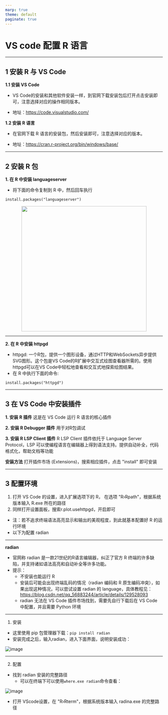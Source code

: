 ```yaml
---
marp: true
theme: default
paginate: true
---
```


# VS code 配置 R 语言


---

## 1 安装 R 与 VS Code

**1.1 安装 VS Code**
- VS Code的安装和其他软件安装一样，到官网下载安装包后打开点击安装即可，注意选择对应的操作相同版本。

- 地址：<https://code.visualstudio.com/>

**1.2 安装 R 语言**
- 在官网下载 R 语言的安装包，然后安装即可，注意选择对应的版本。
  
- 地址：<https://cran.r-project.org/bin/windows/base/>

   
---

## 2 安装 R 包

**1. 在 R 中安装 languageserver**

- 将下面的命令复制到 R 中，然后回车执行

`
install.packages("languageserver")
`
<center>
    <img src="https://mmbiz.qpic.cn/mmbiz_png/XEicwVA08daAs8lRYDzvFG4v3hbbFbVKYNDTp3ske8uOdzcT4VAmicUejZVwAxfXts6QxD1hVSDyDT8NibaBYAylw/640?wx_fmt=png&tp=webp&wxfrom=5&wx_lazy=1&wx_co=1" width ="400">
</center>

---

**2. 在 R 中安装 httpgd**

- httpgd: 一个R包，提供一个图形设备，通过HTTP和WebSockets异步提供SVG图形。这个包是VS Code的R扩展中交互式绘图查看器所需的。使用httpgd可以在VS Code中轻松地查看和交互式地探索绘图结果。
- 在 R 中执行下面的命令:

`
install.packages("httpgd")
`

---

## 3 在 VS Code 中安装插件

**1. 安装 R 插件**
这是在 VS Code 运行 R 语言的核心插件
  
**2. 安装 R Debugger 插件**
用于对R包调试

**3. 安装 R LSP Client 插件**
R LSP Client 插件依托于 Language Server Protocol，LSP 可以使编程语言在编辑器上得到语法支持。提供自动补全，代码格式化，帮助文档等功能

**安装方法**
打开插件市场 (Extensions)，搜索相应插件，点击 "install" 即可安装

---

## 3 配置环境
1. 打开 VS Code 的设置，进入扩展选项下的 R， 在选项 "R›Rpath"，根据系统版本输入 R.exe 所在的路径
2. 同样打开设置面板，搜索r.plot.usehttpgd，开启即可
- 注：若不追求终端语法高亮显示和输出的美观程度，到此就基本配置好 R 的运行环境
- 以下为配置 radian 
  
---

**radian**
- 官网称 radian 是一款21世纪的R语言编辑器，纠正了官方 R 终端的许多缺陷，并支持诸如语法高亮和自动补全等许多功能。
- 提示：
  - 不安装也能运行 R
  - 安装后可能会出现终端乱码的情况（radian 编码和 R 原生编码冲突），如果出现这种情况，可以尝试设置 radian 的 language，具体教程见：<https://blog.csdn.net/qq_56883244/article/details/129528093>
  - radian 无法在 VS Code 插件市场找到，需要先自行下载后在 VS Code 中配置，并且需要 Python 环境

---

1. 安装
- 这里使用 pip 包管理器下载：`pip install radian`
- 安装完成之后，输入radian，进入下面界面，说明安装成功：

![image](https://mmbiz.qpic.cn/mmbiz_png/XEicwVA08daAs8lRYDzvFG4v3hbbFbVKYicEqZMTnWQbic9Piah0ib2NAzgHr6pHSxesFqLcCIMSoecMbYnibibtdGrEw/640?wx_fmt=png&tp=webp&wxfrom=5&wx_lazy=1&wx_co=1)

---

2. 配置
- 找到 radian 安装的完整路径
  - 可以在终端下可以使用`where.exe radian`命令查看：

![image](https://pic4.zhimg.com/v2-5e0424b7be049c17e5fac79a7ed5f2a1_1440w.jpg)

- 打开  VScode设置，在 "R›Rterm"，根据系统版本输入 radina.exe 的完整路径